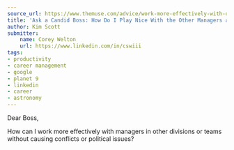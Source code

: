 ```yaml
---
source_url: https://www.themuse.com/advice/work-more-effectively-with-other-managers
title: 'Ask a Candid Boss: How Do I Play Nice With the Other Managers at Work?'
author: Kim Scott
submitter:
    name: Corey Welton
    url: https://www.linkedin.com/in/cswiii
tags:
- productivity
- career management
- google
- planet 9
- linkedin
- career
- astronomy
---
```


Dear Boss,

How can I work more effectively with managers in other divisions or teams without causing conflicts or political issues?
